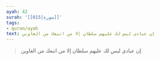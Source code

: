 ```yaml
---
ayah: 42
surah: '[[015|سورة]]'
tags:
- quran/ayah
text: إن عبادي ليس لك عليهم سلطان إلا من اتبعك من الغاوين
---
```

> إن عبادي ليس لك عليهم سلطان إلا من اتبعك من الغاوين

